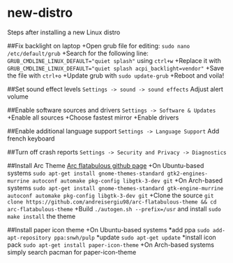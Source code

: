 # new-distro
Steps after installing a new Linux distro

##Fix backlight on laptop
+Open grub file for editing: `sudo nano /etc/default/grub`
+Search for the following line: `GRUB_CMDLINE_LINUX_DEFAULT="quiet splash"` using `ctrl+w`
+Replace it with `GRUB_CMDLINE_LINUX_DEFAULT="quiet splash acpi_backlight=vendor"`
+Save the file with `ctrl+o`
+Update grub with `sudo update-grub`
+Reboot and voila!

##Set sound effect levels
`Settings -> sound -> sound effects` Adjust alert volume

##Enable software sources and drivers
`Settings -> Software & Updates`
+Enable all sources
+Choose fastest mirror
+Enable drivers

##Enable additional language support
`Settings -> Language Support` Add french keyboard

##Turn off crash reports
`Settings -> Security and Privacy -> Diagnostics`

##Install Arc Theme
[Arc flatabulous github page](https://github.com/andreisergiu98/arc-flatabulous-theme)
+On Ubuntu-based systems `sudo apt-get install gnome-themes-standard gtk2-engines-murrine autoconf automake pkg-config libgtk-3-dev git`
+On Arch-based systems `sudo apt-get install gnome-themes-standard gtk-engine-murrine autoconf automake pkg-config libgtk-3-dev git`
+Clone the source `git clone https://github.com/andreisergiu98/arc-flatabulous-theme && cd arc-flatabulous-theme`
+Build `./autogen.sh --prefix=/usr` and install `sudo make install` the theme

##Install paper icon theme
+On Ubuntu-based systems
  *add ppa `sudo add-apt-repository ppa:snwh/pulp`
  *update `sudo apt-get update`
  *install icon pack `sudo apt-get install paper-icon-theme`
+On Arch-based systems simply search pacman for paper-icon-theme

